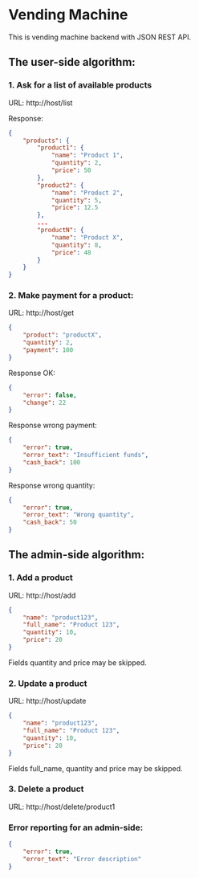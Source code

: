 # Vending Machine

This is vending machine backend with JSON REST API.

## The user-side algorithm:

### 1. Ask for a list of available products

URL: http://host/list

Response:

```json
{
    "products": {
        "product1": {
            "name": "Product 1",
            "quantity": 2,
            "price": 50
        },
        "product2": {
            "name": "Product 2",
            "quantity": 5,
            "price": 12.5
        },
        ...
        "productN": {
            "name": "Product X",
            "quantity": 8,
            "price": 48
        }
    }
}
```

### 2. Make payment for a product:

URL: http://host/get

```json
{
    "product": "productX",
    "quantity": 2,
    "payment": 100
}
```

Response OK:

```json
{
    "error": false,
    "change": 22
}
```

Response wrong payment:

```json
{
    "error": true,
    "error_text": "Insufficient funds",
    "cash_back": 100
}
```

Response wrong quantity:

```json
{
    "error": true,
    "error_text": "Wrong quantity",
    "cash_back": 50
}
```

## The admin-side algorithm:

### 1. Add a product

URL: http://host/add

```json
{
    "name": "product123",
    "full_name": "Product 123",
    "quantity": 10,
    "price": 20
}
```

Fields quantity and price may be skipped.

### 2. Update a product

URL: http://host/update

```json
{
    "name": "product123",
    "full_name": "Product 123",
    "quantity": 10,
    "price": 20
}
```
Fields full_name, quantity and price may be skipped.

### 3. Delete a product

URL: http://host/delete/product1

### Error reporting for an admin-side:

```json
{
    "error": true,
    "error_text": "Error description"
}
```